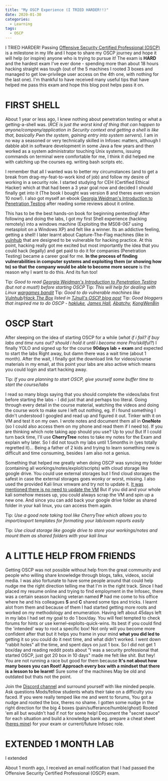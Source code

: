 ```yaml
---
title: "My OSCP Experience (I TRIED HARDER!!)"
date: 2020-01-30
categories:
  - Learning
tags:
  - OSCP
---
```


I TRIED HARDER! Passing [Offensive Security Certified Professional (OSCP)](https://www.offensive-security.com/pwk-oscp/) is a milestone in my life and I hope to share my OSCP journey and hope it will help (or inspire) anyone who is trying to pursue it! The exam is **HARD** and the hardest exam I've ever done - spending more than about 18 hours hacking straight was tough (out of the 5 machines I rooted 3 boxes and managed to get low-privilege user access on the 4th one, with nothing for the last one). I'm thankful to have received many useful tips that have helped me pass this exam and hope this blog post helps pass it on. 

# FIRST SHELL

About 1 year or less ago, I knew nothing about penetration testing or what a getting-a-shell was. (*RCE is just the worst kind of thing that can happen to anyone/company/application in Security context and getting a shell is like that, basically Pwn the system, gaining entry into system servers*). I am in no way a seasoned or very technically skilled in Infosec matters, although I dabble abit in software development in some Java a few years and then worked as a system administrator touching Unix systems, issuing commands on terminal were comfortable for me, I think it did helped me with catching up the courses eg. writing bash scripts etc.

I remember that all I wanted was to better my circumstances (and to get a break from drag-my-feat-to-work kind of job) and follow my desire of working in a security role. I started studying for CEH (Certified Ethical Hacker) which at that had been a 3 year goal now and decided I should finally get into it (The book I bought was version 8 and theres even version 10 now!). I also got myself an ebook [Georgia Weidman's Introduction to Penetration Testing](2019-04-13-post-gwpentesting1.md) after reading some reviews about it online.

This has to be the best hands-on book for beginning pentesting! After following and doing the labs, I got my first Shell experience (hacking remotely) into a windows machine (Exploiting the MS08-067 using metasploit on a Windows XP) and felt like a winner. Its an addictive feeling, getting a shell! I later learnt about Capture-The-Flag machines (like in [vulnhub]([https://www.vulnhub.com/](https://www.vulnhub.com/)) that are designed to be vulnerable for hacking practice. At this point, hacking really got me excited but most importantly the idea that you could hack (legally) and get paid to do it for companies (Penetration Testing) became a career goal for me. **In the process of finding vulnerabilities in computer systems and exploiting them (or showing how to) so that the company would be able to become more secure** is the reason why I want to do this. And its fun too!

Tip: *Good to read [Georgia Weidman's Introduction to Penetration Testing](2019-04-13-post-gwpentesting1.md) (but not a must!) before starting OSCP*
Tip: *This will help for dealing with Linux [wargames bandit](https://overthewire.org/wargames/bandit/)*
Tip: *Good to do vulnerable machines like [Vulnhub](https://www.vulnhub.com/)/[Hack The Box](https://www.hackthebox.eu/) listed in [TJnull's OSCP blog post](https://www.netsecfocus.com/oscp/2019/03/29/The\_Journey\_to\_Try\_Harder-\_TJNulls\_Preparation\_Guide\_for\_PWK\_OSCP.html\#vulnerable-machines)*
Tip: *Good bloggers that inspired me to do OSCP - [hakluke](https://medium.com/@hakluke/haklukes-ultimate-oscp-guide-part-1-is-oscp-for-you-b57cbcce7440), [James Hall](https://411hall.github.io/OSCP-Preparation/), [Abatchy](https://www.abatchy.com/2017/03/how-to-prepare-for-pwkoscp-noob), [KongWenBin](https://kongwenbin.wordpress.com/2017/02/23/officially-oscp-certified/)*

# OSCP Start

After sleeping on the idea of starting OSCP for a while (*what if i fail? if buy labs and time runs out? should i hold it until i become more Pro/skillful?*) I finally YOLO and signed up for the course **90days lab + exam** and expected to start the labs Right away, but damn there was a wait time (about 1 month). After the wait, I finally got the download link for videos/course materials in my email, at this point your labs are also active which means you could login and start hacking away. 

Tip: *If you are planning to start OSCP, give yourself some buffer time to start the course/labs*

I read so many blogs saying that you should complete the videos/labs first before starting the labs - I did just that and perhaps too literal. Going through every detail in the course material, watching the videos and doing the course work to make sure I left out nothing, eg. If i found something I didn't understood I googled and read up and figured it out. Tinker with it on VM and test it on my own. I wrote notes and document them all in **OneNote** (so I could also access them on my phone and read them if I need to). If you are thinking which note taking app should you use? Up to you! But If I could turn back time, I'll use **CherryTree** notes to take my notes for the Exam and explain why later. So I did not touch my labs until 1.5months in (yes totally regretted it)... Being a father of 2 kids and trying to learn something new is difficult and time consuming, besides I am also not a genius. 

Something that helped me greatly when doing OSCP was syncing my folder (containing all workings/notes/exploit/scripts) with cloud storage like google drive. You could use external storages but I find cloud storages the safest in case the external storages goes wonky or worst, missing. I also used the provided Kali linux vmware and try not to update it. [It was mentioned there is no need to update the VM](https://support.offensive-security.com/pwk-kali-vm/) But if you did and your whole kali somehow messes up, you could always scrap the VM and spin up a new one. And since you can add back your google drive folder as shared folder in your kali linux, you can access them again.

Tip: *Use a good note taking tool like CherryTree which allows you to import/export templates for formating your lab/exam reports easily*

Tip: *Use cloud storage like google drive to store your workings/notes and mount them as shared folders with your kali linux*

# A LITTLE HELP FROM FRIENDS

Getting OSCP was not possible without help from the great community and people who willing share knowledge through blogs, talks, videos, social media. I was also fortunate to have some people around that could help nudge me the right direction telling me that I'm in the right track. Since I had placed my resume online and trying to find employment in the Infosec, there was a certain season hacking veteran named **P**  had me come to his office where he and his colleagues **S** and **C** shared some tips and tricks. I learnt alot from them and because of them I had started getting more roots and worked on my methodology and enumeration. Having left about 45days left in my labs I had set my goal to do 1 box/day. You will feel tempted to check forums for hints or use kernel-exploits-quick-wins. Its best if you could find the 'intended' way to root a specific box! Not only will you become more confident after that but it helps you frame in your mind **what you did led to** getting it so you could do it next time, and what didn't worked. I went down "rabbit holes" all the time, and spent days on just 1 box. So I did not get 1 box/day and reading reddit posts about "I was a security professional that started OSCP, just got 20 box in 10 days" made me felt like shit. But hey! You are not running a race but good for them because **It's not about how many boxes you can Root! Approach every box with a mindset that there is a lesson to be learnt!** Sure some of the machines May be old and outdated but thats not the point. 

Join the [Discord channel](https://discord.gg/2AG6TCm) and surround yourself with like minded people. Ask questions Mods/fellow students whats their take on a difficulty you faced. If you were really temped like me and went to forums, You got a nudge and rooted the box, theres no shame. I gotten some nudge in the right direction for the big 4 boxes (pain/sufferance/humble/ghost) Rooted 'em all but wouldn't had if not for some help! Document the "secret sauce" for each situation and build a knowledge bank eg. prepare a cheat sheet ([heres mine](https://refabr1k.gitbook.io/oscp/)) for your exam or current/future Infosec role. 

# EXTENDED 1 MONTH LAB

I extended





About 1 month ago, I received an email notification that I had passed the Offensive Security Certified Professional (OSCP) exam. 
